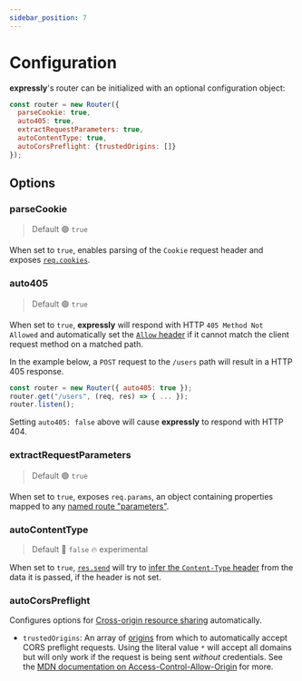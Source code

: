 ```yaml
---
sidebar_position: 7
---
```


# Configuration

**expressly**'s router can be initialized with an optional configuration object:

```javascript
const router = new Router({
  parseCookie: true,
  auto405: true,
  extractRequestParameters: true,
  autoContentType: true,
  autoCorsPreflight: {trustedOrigins: []}
});
```

## Options

### parseCookie

> Default 🟢 `true`

When set to `true`, enables parsing of the `Cookie` request header and exposes [`req.cookies`](handling-data/cookies.md#request-cookies).

### auto405

> Default 🟢 `true`

When set to `true`, **expressly** will respond with HTTP `405 Method Not Allowed` and automatically set the [`Allow` header](https://developer.mozilla.org/en-US/docs/Web/HTTP/Headers/Allow) if it cannot match the client request method on a matched path.

In the example below, a `POST` request to the `/users` path will result in a HTTP 405 response.

```javascript
const router = new Router({ auto405: true });
router.get("/users", (req, res) => { ... });
router.listen();
```

Setting `auto405: false` above will cause **expressly** to respond with HTTP 404.

### extractRequestParameters

> Default 🟢 `true`

When set to `true`, exposes `req.params`, an object containing properties mapped to any [named route "parameters"](./routing#path-parameters).

### autoContentType

> Default 🔴 `false` 🔥 experimental

When set to `true`, [`res.send`](handling-data/response.md#ressend) will try to [infer the `Content-Type` header](https://expressjs.com/en/4x/api.html#res.send) from the data it is passed, if the header is not set.

### autoCorsPreflight

Configures options for [Cross-origin resource sharing](https://developer.mozilla.org/en-US/docs/Web/HTTP/CORS) automatically.

* `trustedOrigins`: An array of [origins](https://developer.mozilla.org/en-US/docs/Glossary/Origin) from which to automatically accept CORS preflight requests. Using the literal value `*` will accept all domains but will only work if the request is being sent *without* credentials. See the [MDN documentation on Access-Control-Allow-Origin](https://developer.mozilla.org/en-US/docs/Web/HTTP/Headers/Access-Control-Allow-Origin#directives) for more.
